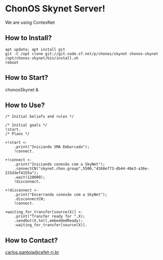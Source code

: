 ﻿# ChonOS Skynet Server!

We are using ContexNet

## How to Install?

    apt update; apt install git
    git -C /opt clone git://git.code.sf.net/p/chonos/skynet chonos-skynet
    /opt/chonos-skynet/bin/install.sh
    reboot

## How to Start?

chonosSkynet &

## How to Use?

    /* Initial beliefs and rules */

    /* Initial goals */
    !start.
    /* Plans */
    
    +!start <-
    	.print("Iniciando SMA Embarcado");
    	!connect.
    	
    +!connect <-
    	.print("Iniciando conexão com a SkyNet");
    	.connectCN("skynet.chon.group",5500,"4168ef73-db44-48e3-a36e-231d3ef4155a");
    	.wait(120000);
    	!disconnect.
    
    +!disconnect <-
    	.print("Encerrando conexão com a SkyNet");
    	.disconnectCN;
    	!connect.
    	
    +waiting_for_transfer[source(X)] <-
        .print("Transfer ready for ",X);
    	.sendOut(X,tell,embeddedReady);
        -waiting_for_transfer[source(X)].
        

## How to Contact?

carlos.pantoja@cefet-rj.br
